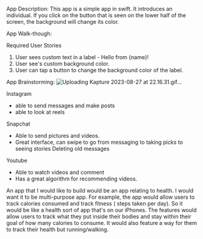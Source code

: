 App Description:
This app is a simple app in swift. It introduces an individual. If you click on the button that is seen on the lower half of the screen, the background will change its color.

App Walk-though:


Required User Stories
 1. User sees custom text in a label - Hello from {name}!
 2. User see's custom background color.
 3. User can tap a button to change the background color of the label.


App Brainstorming: ![Uploading Kapture 2023-08-27 at 22.16.31.gif…]()


Instagram 
- able to send messages and make posts
- able to look at reels 

Snapchat
- Able to send pictures and videos.
- Great interface, can swipe to go from messaging to taking picks to seeing stories
Deleting old messages

Youtube
- Able to watch videos and comment
- Has a great algorithm for recommending videos. 

An app that I would like to build would be an app relating to health. I would want it to be multi-purpose app. For example, the app would allow users to track calories consumed and track fitness ( steps taken per day). So it would be like a health sort of app that's on our iPhones. The features would allow users to track what they put inside their bodies and stay within their goal of how many calories to consume. It would also feature a way for them to track their health but running/walking.
